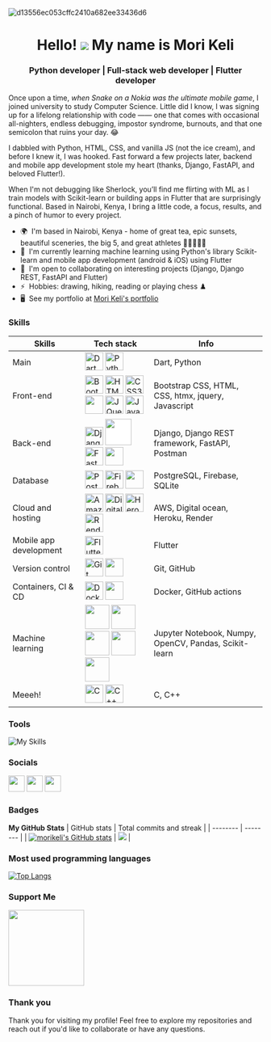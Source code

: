 ![d13556ec053cffc2410a682ee33436d6](https://github.com/user-attachments/assets/2b95e89a-f25d-44f2-8629-fe21f7b67207)

<h1 align="center">
  Hello! <img src="https://user-images.githubusercontent.com/18350557/176309783-0785949b-9127-417c-8b55-ab5a4333674e.gif"> My name is Mori Keli
</h1>
<h3 align="center">Python developer | Full-stack web developer | Flutter developer</h3>

Once upon a time, *when Snake on a Nokia was the ultimate mobile game*, I joined university to study Computer Science. Little did I know, I was signing up for a lifelong relationship with code ―― one that comes with occasional all-nighters, endless debugging, impostor syndrome, burnouts, and that one semicolon that ruins your day. 😂

I dabbled with Python, HTML, CSS, and vanilla JS (not the ice cream), and before I knew it, I was hooked. Fast forward a few projects later, backend and mobile app development stole my heart (thanks, Django, FastAPI, and beloved Flutter!).

When I'm not debugging like Sherlock, you’ll find me flirting with ML as I train models with Scikit-learn or building apps in Flutter that are surprisingly functional. Based in Nairobi, Kenya, I bring a little code, a focus, results, and a pinch of humor to every project.


*   🌍  I'm based in Nairobi, Kenya - home of great tea, epic sunsets, beautiful sceneries, the big 5, and great athletes 🏃🏽🏃🏽‍♀️
*   🧠  I'm currently learning machine learning using Python's library Scikit-learn and mobile app development (android & iOS) using Flutter
*   🤝  I'm open to collaborating on interesting projects (Django, Django REST, FastAPI and Flutter)
*   ⚡  Hobbies: drawing, hiking, reading or playing chess ♟️
*   🖥️  See my portfolio at [Mori Keli's portfolio](https://morikeli.onrender.com)

### Skills 
| Skills | Tech stack | Info |
| ------ | ---------- | ----------- |
| Main | <a href="https://dart.dev/" target="_blank" rel="noreferrer"><img src="https://raw.githubusercontent.com/danielcranney/readme-generator/main/public/icons/skills/dart-colored.svg" width="36" height="36" alt="Dart" /></a> <a href="https://www.python.org/" target="_blank" rel="noreferrer"><img src="https://raw.githubusercontent.com/danielcranney/readme-generator/main/public/icons/skills/python-colored.svg" width="36" height="36" alt="Python" /></a>  | Dart, Python |
| Front-end | <a href="https://getbootstrap.com/" target="_blank" rel="noreferrer"><img src="https://raw.githubusercontent.com/danielcranney/readme-generator/main/public/icons/skills/bootstrap-colored.svg" width="36" height="36" alt="Bootstrap" /></a> <a href="https://developer.mozilla.org/en-US/docs/Glossary/HTML5" target="_blank" rel="noreferrer"><img src="https://raw.githubusercontent.com/danielcranney/readme-generator/main/public/icons/skills/html5-colored.svg" width="36" height="36" alt="HTML5" /></a> <a href="https://www.w3.org/TR/CSS/#css" target="_blank" rel="noreferrer"><img src="https://raw.githubusercontent.com/danielcranney/readme-generator/main/public/icons/skills/css3-colored.svg" width="36" height="36" alt="CSS3" /></a> <img src="https://skillicons.dev/icons?i=htmx" width="36" height="36" /> <a href="https://jquery.com/" target="_blank" rel="noreferrer"><img src="https://raw.githubusercontent.com/danielcranney/readme-generator/main/public/icons/skills/jquery-colored.svg" width="36" height="36" alt="JQuery" /></a> <a href="https://developer.mozilla.org/en-US/docs/Web/JavaScript" target="_blank" rel="noreferrer"><img src="https://raw.githubusercontent.com/danielcranney/readme-generator/main/public/icons/skills/javascript-colored.svg" width="36" height="36" alt="JavaScript" /></a> | Bootstrap CSS, HTML, CSS, htmx, jquery, Javascript |
| Back-end | <a href="https://www.djangoproject.com/" target="_blank" rel="noreferrer"><img src="https://raw.githubusercontent.com/danielcranney/readme-generator/main/public/icons/skills/django-colored.svg" width="36" height="36" alt="Django" /></a> <img src="https://cdn.jsdelivr.net/gh/devicons/devicon@latest/icons/djangorest/djangorest-plain-wordmark.svg" width="52" height="52" style="background-color: white;" /> <a href="https://fastapi.tiangolo.com/" target="_blank" rel="noreferrer"><img src="https://raw.githubusercontent.com/danielcranney/readme-generator/main/public/icons/skills/fastapi-colored.svg" width="36" height="36" alt="Fast API" /></a> <img src="https://skillicons.dev/icons?i=postman" width="36" height="36" /> | Django, Django REST framework, FastAPI, Postman |
| Database | <a href="https://www.postgresql.org/" target="_blank" rel="noreferrer"><img src="https://raw.githubusercontent.com/danielcranney/readme-generator/main/public/icons/skills/postgresql-colored.svg" width="36" height="36" alt="PostgreSQL" /></a> <a href="https://firebase.google.com/" target="_blank" rel="noreferrer"><img src="https://raw.githubusercontent.com/danielcranney/readme-generator/main/public/icons/skills/firebase-colored.svg" width="36" height="36" alt="Firebase" /></a> <img src="https://skillicons.dev/icons?i=sqlite" width="36" height="36" /> | PostgreSQL, Firebase, SQLite | 
| Cloud and hosting | <a href="https://aws.amazon.com" target="_blank" rel="noreferrer"><img src="https://raw.githubusercontent.com/danielcranney/readme-generator/main/public/icons/skills/aws-colored.svg" width="36" height="36" alt="Amazon Web Services" /></a> <a href="https://www.digitalocean.com" target="_blank" rel="noreferrer"><img src="https://raw.githubusercontent.com/danielcranney/readme-generator/main/public/icons/skills/digitalocean-colored.svg" width="36" height="36" alt="Digital Ocean" /></a> <a href="https://www.heroku.com/" target="_blank" rel="noreferrer"><img src="https://raw.githubusercontent.com/danielcranney/readme-generator/main/public/icons/skills/heroku-colored.svg" width="36" height="36" alt="Heroku" /></a> <a href="https://render.com/" target="_blank" rel="noreferrer"><img src="https://raw.githubusercontent.com/danielcranney/readme-generator/main/public/icons/skills/render-colored.svg" width="36" height="36" alt="Render" /></a> | AWS, Digital ocean, Heroku, Render |
| Mobile app development | <a href="https://flutter.dev/" target="_blank" rel="noreferrer"><img src="https://raw.githubusercontent.com/danielcranney/readme-generator/main/public/icons/skills/flutter-colored.svg" width="36" height="36" alt="Flutter" /></a> | Flutter |
| Version control | <a href="https://git-scm.com/" target="_blank" rel="noreferrer"><img src="https://raw.githubusercontent.com/danielcranney/readme-generator/main/public/icons/skills/git-colored.svg" width="36" height="36" alt="Git" /></a> <img src="https://skillicons.dev/icons?i=github" width="36" height="36" /> | Git, GitHub |
| Containers, CI & CD | <a href="https://www.docker.com/" target="_blank" rel="noreferrer"><img src="https://raw.githubusercontent.com/danielcranney/readme-generator/main/public/icons/skills/docker-colored.svg" width="36" height="36" alt="Docker" /></a> <img src="https://skillicons.dev/icons?i=githubactions" height="36" /> | Docker, GitHub actions |
| Machine learning | <img src="https://cdn.jsdelivr.net/gh/devicons/devicon@latest/icons/jupyter/jupyter-original-wordmark.svg" height="48" /> <img src="https://cdn.jsdelivr.net/gh/devicons/devicon@latest/icons/numpy/numpy-original-wordmark.svg" height="48" /> <img src="https://skillicons.dev/icons?i=opencv" height="48" /> <img src="https://cdn.jsdelivr.net/gh/devicons/devicon@latest/icons/pandas/pandas-original-wordmark.svg" height="48" /> <img src="https://skillicons.dev/icons?i=sklearn" height="48" /> | Jupyter Notebook, Numpy, OpenCV, Pandas, Scikit-learn |
| Meeeh! | <a href="https://docs.microsoft.com/en-us/cpp/?view=msvc-170" target="_blank" rel="noreferrer"><img src="https://raw.githubusercontent.com/danielcranney/readme-generator/main/public/icons/skills/c-colored.svg" width="36" height="36" alt="C" /></a> <a href="https://docs.microsoft.com/en-us/cpp/?view=msvc-170" target="_blank" rel="noreferrer"><img src="https://raw.githubusercontent.com/danielcranney/readme-generator/main/public/icons/skills/cplusplus-colored.svg" width="36" height="36" alt="C++" /></a> | C, C++ |


### Tools
![My Skills](https://skillicons.dev/icons?i=vscode,androidstudio,github,linux,ubuntu)

### Socials
                  
<p align="left"> <a href="https://www.github.com/morikeli" target="_blank" rel="noreferrer"><img src="https://raw.githubusercontent.com/danielcranney/readme-generator/main/public/icons/socials/github.svg" width="32" height="32" /></a> <a href="https://www.linkedin.com/in/mori-keli-9884a6246/" target="_blank" rel="noreferrer"><img src="https://raw.githubusercontent.com/danielcranney/readme-generator/main/public/icons/socials/linkedin.svg" width="32" height="32" /></a> <a href="https://www.twitter.com/MoriKeli" target="_blank" rel="noreferrer"><img src="https://raw.githubusercontent.com/danielcranney/readme-generator/main/public/icons/socials/twitter.svg" width="32" height="32" /></a></p>

### Badges

<b>My GitHub Stats</b>
| GitHub stats | Total commits and streak |
| -------- | -------- |
| <a href="http://www.github.com/morikeli"><img src="https://github-readme-stats.vercel.app/api?username=morikeli&show_icons=true&hide=&count_private=true&title_color=facc15&text_color=ffffff&icon_color=facc15&bg_color=27272a&hide_border=true&show_icons=true" alt="morikeli's GitHub stats" /></a> | <a href="http://www.github.com/morikeli"><img src="https://github-readme-streak-stats.herokuapp.com/?user=morikeli&stroke=ffffff&background=27272a&ring=facc15&fire=facc15&currStreakNum=ffffff&currStreakLabel=facc15&sideNums=ffffff&sideLabels=ffffff&dates=ffffff&hide_border=true" /></a> |

### Most used programming languages
[![Top Langs](https://github-readme-stats.vercel.app/api/top-langs/?username=morikeli&layout=compact)](https://github.com/morikeli/github-readme-stats)


### Support Me
<a href="https://www.buymeacoffee.com/keli.io"><img src="https://cdn.buymeacoffee.com/buttons/v2/default-yellow.png" width="150"/></a>

### Thank you
Thank you for visiting my profile! Feel free to explore my repositories and reach out if you'd like to collaborate or have any questions.
